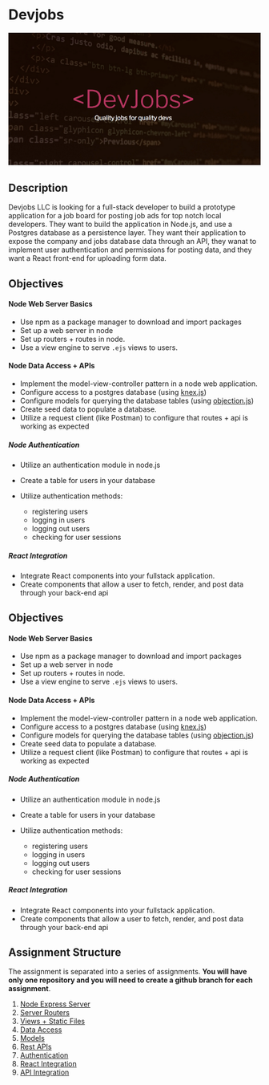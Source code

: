 # Devjobs

![devjobs Logo](images/devjobs.png)

## Description

Devjobs LLC is looking for a full-stack developer to build a prototype application for a job board for posting job ads for  top notch local developers. They want to build the application in Node.js, and use a Postgres database as a persistence layer. They want their application to expose the company and jobs database data through an API, they wanat to implement user authentication and permissions for posting data, and they want a React front-end for uploading form data.


## Objectives


#### Node Web Server Basics

- Use npm as a package manager to download and import packages
- Set up a web server in node
- Set up routers + routes in node.
- Use a view engine to serve `.ejs` views to users.

#### Node Data Access + APIs

- Implement the model-view-controller pattern in a node web application.
- Configure access to a postgres database (using [knex.js](https://knexjs.org/))
- Configure models for querying the database tables (using [objection.js](https://vincit.github.io/objection.js/))
- Create seed data to populate a database.
- Utilize a request client (like Postman) to configure that routes + api is working as expected

##### Node Authentication

- Utilize an authentication module in node.js
- Create a table for users in your database
- Utilize authentication methods:

  - registering users
  - logging in users
  - logging out users
  - checking for user sessions

##### React Integration

- Integrate React components into your fullstack application.
- Create components that allow a user to fetch, render, and post data through your back-end api



## Objectives


#### Node Web Server Basics

- Use npm as a package manager to download and import packages
- Set up a web server in node
- Set up routers + routes in node.
- Use a view engine to serve `.ejs` views to users.

#### Node Data Access + APIs

- Implement the model-view-controller pattern in a node web application.
- Configure access to a postgres database (using [knex.js](https://knexjs.org/))
- Configure models for querying the database tables (using [objection.js](https://vincit.github.io/objection.js/))
- Create seed data to populate a database.
- Utilize a request client (like Postman) to configure that routes + api is working as expected

##### Node Authentication

- Utilize an authentication module in node.js
- Create a table for users in your database
- Utilize authentication methods:

  - registering users
  - logging in users
  - logging out users
  - checking for user sessions

##### React Integration

- Integrate React components into your fullstack application.
- Create components that allow a user to fetch, render, and post data through your back-end api


## Assignment Structure

The assignment is separated into a series of assignments. **You will have only one repository and you will need to create a github branch for each assignment**.

1. [Node Express Server](https://github.com/muktek/assignment--fullstack-js-01-node-express-server)
2. [Server Routers](https://github.com/muktek/assignment--fullstack-js-02-server-router)
3. [Views + Static Files](https://github.com/muktek/assignment--fullstack-js-03-views-and-static-files)
4. [Data Access](https://github.com/muktek/assignment--fullstack-js-04-data-access)
5. [Models](https://github.com/muktek/assignment--fullstack-js-05-models-relations)
6. [Rest APIs](https://github.com/muktek/assignment--fullstack-js-06-rest-api)
7. [Authentication](https://github.com/muktek/assignment--fullstack-js-07-authentication)
8. [React Integration](https://github.com/muktek/assignment--fullstack-js-08-react-integration)
9. [API Integration](https://github.com/muktek/assignment--fullstack-js-09-api-integration)
